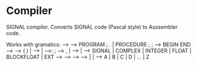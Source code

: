 # Compiler
SIGNAL compiler. Converts SIGNAL code (Pascal style) to Asssembler code.

Works with gramatics:
<signal-program> --> <program>
<program> --> PROGRAM <procedure-identifier> ; <block>. 
      | PROCEDURE <procedure-identifier><parameters-list> ; <block> ;
<block> --> BEGIN <statements-list> END
<statements-list> --> <empty>
<parameters-list> --> ( <declarations-list> ) | <empty>
<declarations-list> --> <declaration> <declarations-list> | <empty>
<declaration> --><variable-identifier><identifiers-list>:
                 <attribute><attributeslist> ;
<identifiers-list> --> , <variable-identifier> <identifiers-list> | <empty>
<attributes-list> --> <attribute> <attributeslist> | <empty>
<attribute> --> SIGNAL | COMPLEX | INTEGER | FLOAT | BLOCKFLOAT | EXT
<procedure-identifier> --> <identifier>
<variable-identifier> --> <identifier>
<identifier> --> <letter><string>
<string> --> <letter><string> | <digit><string> | <empty>
<letter> --> A | B | C | D | ... | Z
